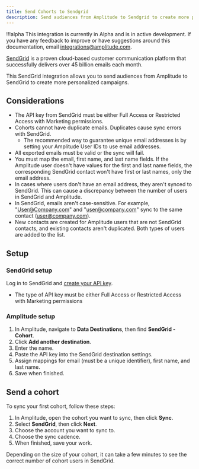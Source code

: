 ```yaml
---
title: Send Cohorts to Sendgrid
description: Send audiences from Amplitude to Sendgrid to create more personalized campaigns.
---
```


!!!alpha 
    This integration is currently in Alpha and is in active development. If you have any feedback to improve or have suggestions around this documentation, email <integrations@amplitude.com>. 

[SendGrid](https://sendgrid.com/) is a proven cloud-based customer communication platform that successfully delivers over 45 billion emails each month.

This SendGrid integration allows you to send audiences from Amplitude to SendGrid to create more personalized campaigns. 

## Considerations

- The API key from SendGrid must be either Full Access or Restricted Access with Marketing permissions.
- Cohorts cannot have duplicate emails. Duplicates cause sync errors with SendGrid.
  - The recommended way to guarantee unique email addresses is by setting your Amplitude User IDs to use email addresses. 
- All exported emails must be valid or the sync will fail.
- You must map the email, first name, and last name fields. If the Amplitude user doesn't have values for the first and last name fields, the corresponding SendGrid contact won't have first or last names, only the email address.
- In cases where users don't have an email address, they aren't synced to SendGrid. This can cause a discrepancy between the number of users in SendGrid and Amplitude. 
- In SendGrid, emails aren't case-sensitive. For example, "User@Company.com" and "user@company.com" sync to the same contact (user@company.com).
- New contacts are created for Amplitude users that are not SendGrid contacts, and existing contacts aren't duplicated. Both types of users are added to the list.

## Setup

### SendGrid setup

Log in to SendGrid and [create your API key](https://docs.sendgrid.com/ui/account-and-settings/api-keys).
- The type of API key must be either Full Access or Restricted Access with Marketing permissions

### Amplitude setup

1. In Amplitude, navigate to **Data Destinations**, then find **SendGrid - Cohort**.
2. Click **Add another destination**.
3. Enter the name.
4. Paste the API key into the SendGrid destination settings.
5. Assign mappings for email (must be a unique identifier), first name, and last name.
6. Save when finished.

## Send a cohort

To sync your first cohort, follow these steps:

1. In Amplitude, open the cohort you want to sync, then click **Sync**.
2. Select **SendGrid**, then click **Next**.
3. Choose the account you want to sync to.
4. Choose the sync cadence.
5. When finished, save your work.

Depending on the size of your cohort, it can take a few minutes to see the correct number of cohort users in SendGrid.
